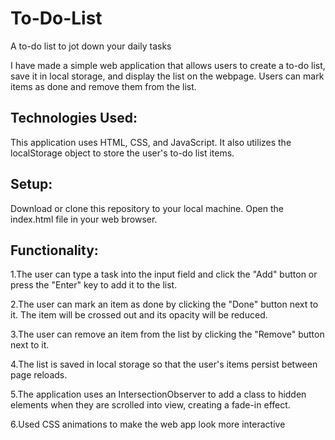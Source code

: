 # To-Do-List
A to-do list to jot down your daily tasks



I have made a simple web application that allows users to create a to-do list, save it in local storage, and display the list on the webpage. Users can mark items as done and remove them from the list.



## Technologies Used:

This application uses HTML, CSS, and JavaScript. It also utilizes the localStorage object to store the user's to-do list items.



## Setup:

Download or clone this repository to your local machine.
Open the index.html file in your web browser.



## Functionality:

1.The user can type a task into the input field and click the "Add" button or press the "Enter" key to add it to the list.

2.The user can mark an item as done by clicking the "Done" button next to it. The item will be crossed out and its opacity will be reduced.

3.The user can remove an item from the list by clicking the "Remove" button next to it.

4.The list is saved in local storage so that the user's items persist between page reloads.

5.The application uses an IntersectionObserver to add a class to hidden elements when they are scrolled into view, creating a fade-in effect.

6.Used CSS animations to make the web app look more interactive

